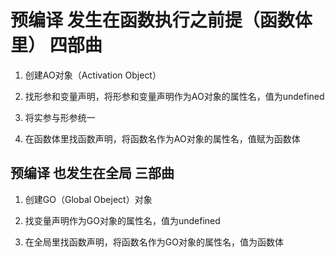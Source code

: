 # 预编译 发生在函数执行之前提（函数体里） 四部曲

1. 创建AO对象（Activation Object）

2. 找形参和变量声明，将形参和变量声明作为AO对象的属性名，值为undefined

3. 将实参与形参统一

4. 在函数体里找函数声明，将函数名作为AO对象的属性名，值赋为函数体

## 预编译 也发生在全局 三部曲

1. 创建GO（Global Obeject）对象

2. 找变量声明作为GO对象的属性名，值为undefined

3. 在全局里找函数声明，将函数名作为GO对象的属性名，值为函数体
